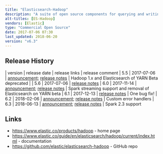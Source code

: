 ```yaml
---
title: "Elasticsearch-Hadoop"
description: "A suite of open source components for querying and writing documents to Elasticsearch from a range of Hadoop technologies, including MapReduce, Hive, Pig, Spark, Cascading and Storm.  Specific functionality includes InputFormat and OutputFormat libraries for MapReduce, a Hive storage handler allowing external tables to be defined over Elasticsearch indexes, read and write functions for Pig, Java and Scala RDD based libraries for Spark, Spark SQL support, Spark Streaming support, an Elasticsearch Tap for Cascading and a dedicated Spout and Bolt for Storm.  Used to include functionality for writing snapshots of Elasticsearch indexes to HDFS which is now part of the Snapshot and Restore functionality in Elasticsearch.  Certified with CDH, MapR and HDP."
alt-titles: [ES-Hadoop]
vendors: [Elastic]
type: "Commercial Open Source"
date: 2017-07-06 07:30
last_updated: 2018-06-20
version: "v6.3"
---
```

## Release History

| version | release date | release links | release comment
| 5.5 | 2017-07-06 | [announcement](https://www.elastic.co/blog/es-hadoop-5-5-0-released); [release notes](https://www.elastic.co/guide/en/elasticsearch/hadoop/5.5/eshadoop-5.5.0.html) | Hadoop 1.x and Elasticsearch of YARN Beta deprecated |
| 5.6 | 2017-07-06 | [release notes](https://www.elastic.co/guide/en/elasticsearch/hadoop/5.6/eshadoop-5.6.0.html)
| 6.0 | 2017-11-14 | [announcement](https://www.elastic.co/blog/es-hadoop-6-0-0-released); [release notes](https://www.elastic.co/guide/en/elasticsearch/hadoop/6.0/eshadoop-6.0.0.html) | Spark streaming support and removal of Elasticsearch on YARN beta
| 6.1 | 2017-12-13 | [release notes](https://www.elastic.co/guide/en/elasticsearch/hadoop/6.1/eshadoop-6.1.0.html) | One bug fix!
| 6.2 | 2018-02-06 | [announcement](https://www.elastic.co/blog/es-hadoop-6-2-0-released); [release notes](https://www.elastic.co/guide/en/elasticsearch/hadoop/6.2/eshadoop-6.2.0.html) | Custom error handlers
| 6.3 | 2018-06-13 | [announcement](https://www.elastic.co/blog/es-hadoop-6-3-0-released); [release notes](https://www.elastic.co/guide/en/elasticsearch/hadoop/6.3/eshadoop-6.3.0.html) | Spark 2.3 support

## Links

* <https://www.elastic.co/products/hadoop> - home page
* <https://www.elastic.co/guide/en/elasticsearch/hadoop/current/index.html> - documentation
* <https://github.com/elastic/elasticsearch-hadoop> - GitHub repo